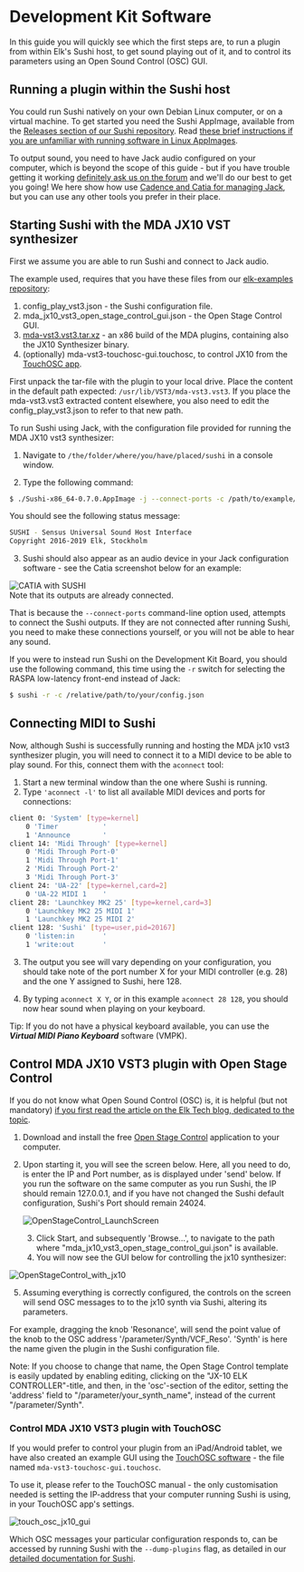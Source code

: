 # Development Kit Software
In this guide you will quickly see which the first steps are, to run a plugin from within Elk's Sushi host, to get sound playing out of it, and to control its parameters using an Open Sound Control (OSC) GUI.

## Running a plugin within the Sushi host

You could run Sushi natively on your own Debian Linux computer, or on a virtual machine. To get started you need the Sushi AppImage, available from the [Releases section of our Sushi repository](https://github.com/elk-audio/sushi/releases). Read [these brief instructions if you are unfamiliar with running software in Linux AppImages](https://itsfoss.com/use-appimage-linux/).

To output sound, you need to have Jack audio configured on your computer, which is beyond the scope of this guide - but if you have trouble getting it working [definitely ask us on the forum](https://forum.elk.audio) and we'll do our best to get you going! We here show how use [Cadence and Catia for managing Jack](https://kx.studio/Repositories#Ubuntu), but you can use any other tools you prefer in their place.

## Starting Sushi with the MDA JX10 VST synthesizer

First we assume you are able to run Sushi and connect to Jack audio.

The example used, requires that you have these files from our [elk-examples repository](https://github.com/elk-audio/elk-examples/):

1. config_play_vst3.json - the Sushi configuration file.
2. mda_jx10_vst3_open_stage_control_gui.json - the Open Stage Control GUI.
3. [mda-vst3.vst3.tar.xz](https://github.com/elk-audio/elk-examples/releases/download/examples_01/mda-vst3.vst3.tar.xz) - an x86 build of the MDA plugins, containing also the JX10 Synthesizer binary.
4. (optionally) mda-vst3-touchosc-gui.touchosc, to control JX10 from the [TouchOSC app](https://hexler.net/products/touchosc).

First unpack the tar-file with the plugin to your local drive. Place the content in the default path expected: `/usr/lib/VST3/mda-vst3.vst3`. If you place the mda-vst3.vst3 extracted content elsewhere, you also need to edit the config_play_vst3.json to refer to that new path.

To run Sushi using Jack, with the configuration file provided for running the MDA JX10 vst3 synthesizer: 

1. Navigate to `/the/folder/where/you/have/placed/sushi` in a console window.

2. Type the following command:

```bash
$ ./Sushi-x86_64-0.7.0.AppImage -j --connect-ports -c /path/to/example/config/files/config_play_vst3.json
```

You should see the following status message:

```bash
SUSHI - Sensus Universal Sound Host Interface
Copyright 2016-2019 Elk, Stockholm
```

3. Sushi should also appear as an audio device in your Jack configuration software - see the Catia screenshot below for an example:

![CATIA with SUSHI](illustrations/CATIA_with_SUSHI.png)
​  
Note that its outputs are already connected.

That is because the `--connect-ports` command-line option used, attempts to connect the Sushi outputs. If they are not connected after running Sushi, you need to make these connections yourself, or you will not be able to hear any sound.

If you were to instead run Sushi on the Development Kit Board, you should use the following command, this time using the `-r` switch for selecting the RASPA low-latency front-end instead of Jack:

```bash
$ sushi -r -c /relative/path/to/your/config.json
```

## Connecting MIDI to Sushi

Now, although Sushi is successfully running and hosting the MDA jx10 vst3 synthesizer plugin, you will need to connect it to a MIDI device to be able to play sound. For this, connect them with the `aconnect` tool:

1. Start a new terminal window than the one where Sushi is running.
2. Type `'aconnect -l'` to list all available MIDI devices and ports for connections:

```bash
client 0: 'System' [type=kernel]
    0 'Timer           '
    1 'Announce        '
client 14: 'Midi Through' [type=kernel]
    0 'Midi Through Port-0'
    1 'Midi Through Port-1'
    2 'Midi Through Port-2'
    3 'Midi Through Port-3'
client 24: 'UA-22' [type=kernel,card=2]
    0 'UA-22 MIDI 1    '
client 28: 'Launchkey MK2 25' [type=kernel,card=3]
    0 'Launchkey MK2 25 MIDI 1'
    1 'Launchkey MK2 25 MIDI 2'
client 128: 'Sushi' [type=user,pid=20167]
    0 'listen:in       '
    1 'write:out       '
```

3. The output you see will vary depending on your configuration, you should take note of the port number X for your MIDI controller (e.g. 28) and the one Y assigned to Sushi, here 128. 

4. By typing `aconnect X Y`, or in this example `aconnect 28 128`, you should now hear sound when playing on your keyboard. 

Tip: If you do not have a physical keyboard available, you can use the ***Virtual MIDI Piano Keyboard*** software (VMPK).

## Control MDA JX10 VST3 plugin with Open Stage Control

If you do not know what Open Sound Control (OSC) is, it is helpful (but not mandatory) [if you first read the article on the Elk Tech blog, dedicated to the topic](https://elk.audio/controlling-plug-ins-in-elk-part-i/).

1. Download and install the free [Open Stage Control](https://openstagecontrol.ammd.net/) application to your computer.

2. Upon starting it, you will see the screen below. Here, all you need to do, is enter the IP and Port number, as is displayed under 'send' below. If you run the software on the same computer as you run Sushi, the IP should remain 127.0.0.1, and if you have not changed the Sushi default configuration, Sushi's Port should remain 24024.

   ![OpenStageControl_LaunchScreen](illustrations/OpenStageControl_LaunchScreen.png)
​  
   
   3. Click Start, and subsequently 'Browse...', to navigate to the path where "mda_jx10_vst3_open_stage_control_gui.json" is available.
   4. You will now see the GUI below for controlling the jx10 synthesizer:

![OpenStageControl_with_jx10](illustrations/OpenStageControl_with_jx10.png) 
​  

5. Assuming everything is correctly configured, the controls on the screen will send OSC messages to to the jx10 synth via Sushi, altering its parameters.

For example, dragging the knob 'Resonance', will send the point value of the knob to the OSC address  '/parameter/Synth/VCF_Reso'. 'Synth' is here the name given the plugin in the Sushi configuration file. 

Note: If you choose to change that name, the Open Stage Control template is easily updated by enabling editing, clicking on the "JX-10 ELK CONTROLLER"-title, and then, in the 'osc'-section of the editor, setting the 'address' field to "/parameter/your_synth_name", instead of the current "/parameter/Synth".

### Control MDA JX10 VST3 plugin with TouchOSC

If you would prefer to control your plugin from an iPad/Android tablet, we have also created an example GUI using the [TouchOSC software](https://hexler.net/touchosc) - the file named `mda-vst3-touchosc-gui.touchosc`.

To use it, please refer to the TouchOSC manual - the only customisation needed is setting the IP-address that your computer running Sushi is using, in your TouchOSC app's settings.

![touch_osc_jx10_gui](illustrations/touch_osc_jx10_gui.png)

Which OSC messages your particular configuration responds to, can be accessed by running Sushi with the `--dump-plugins` flag, as detailed in our [detailed documentation for Sushi](sushi_overview.md).